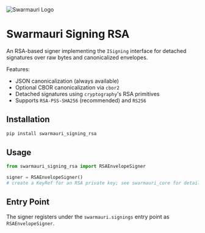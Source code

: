 <picture>
  <source media="(prefers-color-scheme: dark)"  srcset="https://res.cloudinary.com/dryedzrlo/image/upload/v1757724629/swarmauri_brand_frag_light_mg8cmd.png">
  <source media="(prefers-color-scheme: light)" srcset="https://res.cloudinary.com/dryedzrlo/image/upload/v1757724629/swarmauri_brand_frag_dark_tzjuja.png">
  <!-- Fallback below (see #2) -->
  <img alt="Swarmauri Logo" src="https://res.cloudinary.com/dryedzrlo/image/upload/v1757724629/swarmauri_brand_frag_dark_tzjuja.png">
</picture>

# Swarmauri Signing RSA

An RSA-based signer implementing the `ISigning` interface for detached
signatures over raw bytes and canonicalized envelopes.

Features:
- JSON canonicalization (always available)
- Optional CBOR canonicalization via `cbor2`
- Detached signatures using `cryptography`'s RSA primitives
- Supports `RSA-PSS-SHA256` (recommended) and `RS256`

## Installation

```bash
pip install swarmauri_signing_rsa
```

## Usage

```python
from swarmauri_signing_rsa import RSAEnvelopeSigner

signer = RSAEnvelopeSigner()
# create a KeyRef for an RSA private key; see swarmauri_core for details
```

## Entry Point

The signer registers under the `swarmauri.signings` entry point as `RSAEnvelopeSigner`.
